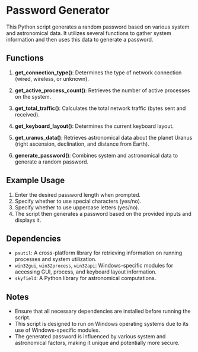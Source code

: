 # Password Generator

This Python script generates a random password based on various system and astronomical data. It utilizes several functions to gather system information and then uses this data to generate a password.

## Functions

1. **get_connection_type()**: Determines the type of network connection (wired, wireless, or unknown).

2. **get_active_process_count()**: Retrieves the number of active processes on the system.

3. **get_total_traffic()**: Calculates the total network traffic (bytes sent and received).

4. **get_keyboard_layout()**: Determines the current keyboard layout.

5. **get_uranus_data()**: Retrieves astronomical data about the planet Uranus (right ascension, declination, and distance from Earth).

6. **generate_password()**: Combines system and astronomical data to generate a random password.

## Example Usage

1. Enter the desired password length when prompted.
2. Specify whether to use special characters (yes/no).
3. Specify whether to use uppercase letters (yes/no).
4. The script then generates a password based on the provided inputs and displays it.

## Dependencies

- `psutil`: A cross-platform library for retrieving information on running processes and system utilization.
- `win32gui`, `win32process`, `win32api`: Windows-specific modules for accessing GUI, process, and keyboard layout information.
- `skyfield`: A Python library for astronomical computations.

## Notes

- Ensure that all necessary dependencies are installed before running the script.
- This script is designed to run on Windows operating systems due to its use of Windows-specific modules.
- The generated password is influenced by various system and astronomical factors, making it unique and potentially more secure.
